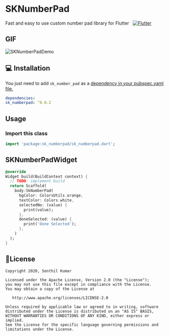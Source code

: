 # SKNumberPad

Fast and easy to use custom number pad library for Flutter
  
 [![Flutter](https://img.shields.io/badge/Platform-Flutter-blue.svg)](https://flutter.dev/)

## GIF
![SKNumberPadDemo](https://user-images.githubusercontent.com/10756609/75851195-0afb8e80-5e0f-11ea-84a0-08d12b8ac018.gif)

## 💻 Installation

You just need to add `sk_number_pad` as a [dependency in your pubspec.yaml file.](https://flutter.dev/docs/development/packages-and-plugins/using-packages)

```yaml
dependencies:
sk_numberpad: ^0.0.2
```

## Usage

### Import this class

```dart
import 'package:sk_numberpad/sk_numberpad.dart';
```

## SKNumberPadWidget

```dart
@override
Widget build(BuildContext context) {
  // TODO: implement build
  return Scaffold(
    body:SkNumberPad(
      bgColor: ColorsUtils.orange,
      textColor: Colors.white,
      selectedNo: (value) {
        print(value);
      },
      doneSelected: (value) {
        print('Done Selected');
      },
    )
  );
}
```


## 📃License

    Copyright 2020, Senthil Kumar

    Licensed under the Apache License, Version 2.0 (the "License");
    you may not use this file except in compliance with the License.
    You may obtain a copy of the License at

       http://www.apache.org/licenses/LICENSE-2.0

    Unless required by applicable law or agreed to in writing, software
    distributed under the License is distributed on an "AS IS" BASIS,
    WITHOUT WARRANTIES OR CONDITIONS OF ANY KIND, either express or implied.
    See the License for the specific language governing permissions and
    limitations under the License.
